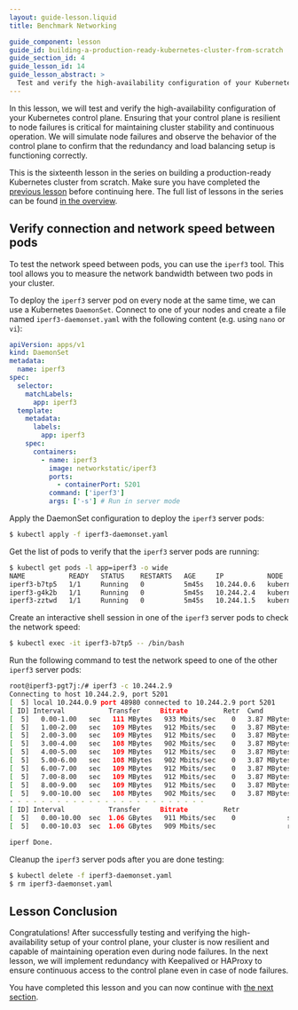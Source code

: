 ```yaml
---
layout: guide-lesson.liquid
title: Benchmark Networking

guide_component: lesson
guide_id: building-a-production-ready-kubernetes-cluster-from-scratch
guide_section_id: 4
guide_lesson_id: 14
guide_lesson_abstract: >
  Test and verify the high-availability configuration of your Kubernetes control plane.
---
```


In this lesson, we will test and verify the high-availability configuration of your Kubernetes control plane. Ensuring
that your control plane is resilient to node failures is critical for maintaining cluster stability and continuous
operation. We will simulate node failures and observe the behavior of the control plane to confirm that the redundancy
and load balancing setup is functioning correctly.

This is the sixteenth lesson in the series on building a production-ready Kubernetes cluster from scratch. Make sure you
have completed the [previous lesson](/building-a-production-ready-kubernetes-cluster-from-scratch/lesson-14) before
continuing here. The full list of lessons in the series can be found
[in the overview](/building-a-production-ready-kubernetes-cluster-from-scratch).

## Verify connection and network speed between pods

To test the network speed between pods, you can use the `iperf3` tool. This tool allows you to measure the network
bandwidth between two pods in your cluster.

To deploy the `iperf3` server pod on every node at the same time, we can use a Kubernetes `DaemonSet`. Connect to one of
your nodes and create a file named `iperf3-daemonset.yaml` with the following content (e.g. using `nano` or `vi`):

```yaml
apiVersion: apps/v1
kind: DaemonSet
metadata:
  name: iperf3
spec:
  selector:
    matchLabels:
      app: iperf3
  template:
    metadata:
      labels:
        app: iperf3
    spec:
      containers:
        - name: iperf3
          image: networkstatic/iperf3
          ports:
            - containerPort: 5201
          command: ['iperf3']
          args: ['-s'] # Run in server mode
```

Apply the DaemonSet configuration to deploy the `iperf3` server pods:

```bash
$ kubectl apply -f iperf3-daemonset.yaml
```

Get the list of pods to verify that the `iperf3` server pods are running:

```bash
$ kubectl get pods -l app=iperf3 -o wide
NAME           READY   STATUS    RESTARTS   AGE     IP           NODE                NOMINATED NODE   READINESS GATES
iperf3-b7tp5   1/1     Running   0          5m45s   10.244.0.6   kubernetes-node-1   <none>           <none>
iperf3-g4k2b   1/1     Running   0          5m45s   10.244.2.4   kubernetes-node-3   <none>           <none>
iperf3-zztwd   1/1     Running   0          5m45s   10.244.1.5   kubernetes-node-2   <none>           <none>
```

Create an interactive shell session in one of the `iperf3` server pods to check the network speed:

```bash
$ kubectl exec -it iperf3-b7tp5 -- /bin/bash
```

Run the following command to test the network speed to one of the other `iperf3` server pods:

```bash
root@iperf3-pgt7j:/# iperf3 -c 10.244.2.9
Connecting to host 10.244.2.9, port 5201
[  5] local 10.244.0.9 port 48980 connected to 10.244.2.9 port 5201
[ ID] Interval           Transfer     Bitrate         Retr  Cwnd
[  5]   0.00-1.00   sec   111 MBytes   933 Mbits/sec    0   3.87 MBytes
[  5]   1.00-2.00   sec   109 MBytes   912 Mbits/sec    0   3.87 MBytes
[  5]   2.00-3.00   sec   109 MBytes   912 Mbits/sec    0   3.87 MBytes
[  5]   3.00-4.00   sec   108 MBytes   902 Mbits/sec    0   3.87 MBytes
[  5]   4.00-5.00   sec   109 MBytes   912 Mbits/sec    0   3.87 MBytes
[  5]   5.00-6.00   sec   108 MBytes   902 Mbits/sec    0   3.87 MBytes
[  5]   6.00-7.00   sec   109 MBytes   912 Mbits/sec    0   3.87 MBytes
[  5]   7.00-8.00   sec   109 MBytes   912 Mbits/sec    0   3.87 MBytes
[  5]   8.00-9.00   sec   109 MBytes   912 Mbits/sec    0   3.87 MBytes
[  5]   9.00-10.00  sec   108 MBytes   902 Mbits/sec    0   3.87 MBytes
- - - - - - - - - - - - - - - - - - - - - - - - -
[ ID] Interval           Transfer     Bitrate         Retr
[  5]   0.00-10.00  sec  1.06 GBytes   911 Mbits/sec    0             sender
[  5]   0.00-10.03  sec  1.06 GBytes   909 Mbits/sec                  receiver

iperf Done.
```

Cleanup the `iperf3` server pods after you are done testing:

```bash
$ kubectl delete -f iperf3-daemonset.yaml
$ rm iperf3-daemonset.yaml
```

## Lesson Conclusion

Congratulations! After successfully testing and verifying the high-availability setup of your control plane, your
cluster is now resilient and capable of maintaining operation even during node failures. In the next lesson, we will
implement redundancy with Keepalived or HAProxy to ensure continuous access to the control plane even in case of node
failures.

You have completed this lesson and you can now continue with
[the next section](/building-a-production-ready-kubernetes-cluster-from-scratch/section-15).
